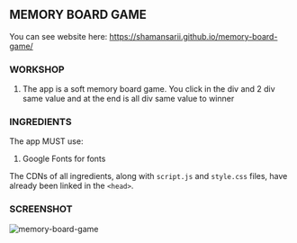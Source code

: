 MEMORY BOARD GAME
-----------------
You can see website here:  https://shamansarii.github.io/memory-board-game/

### WORKSHOP

1. The app is a soft memory board game. You click in the div and 2 div same value and at the end is all div same value to winner

### INGREDIENTS

The app MUST use:
1. Google Fonts for fonts

The CDNs of all ingredients, along with `script.js` and `style.css` files, have already been linked in the `<head>`.
  
### SCREENSHOT

![memory-board-game](https://user-images.githubusercontent.com/38943439/46164491-8adf0a00-c2a7-11e8-9cce-bd54295d9a90.png)
